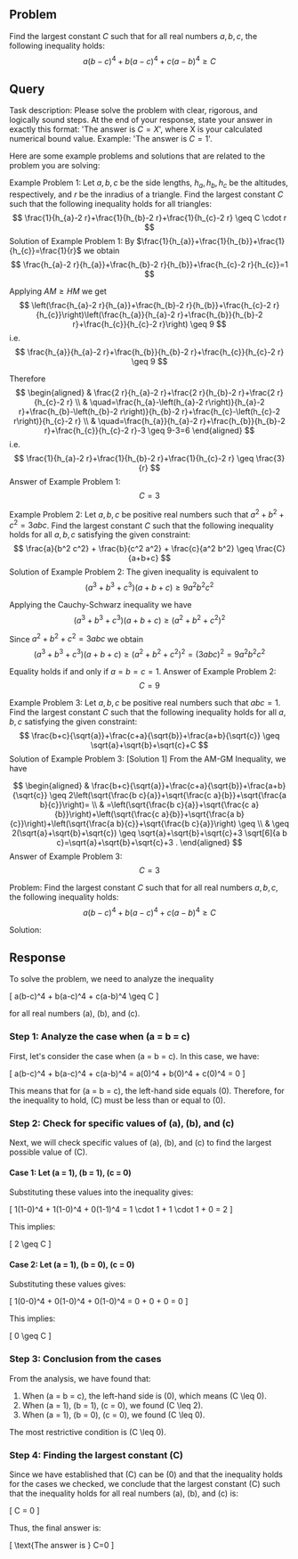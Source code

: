 ## Problem

Find the largest constant $C$ such that for all real numbers $a, b, c$, the following inequality holds:
$$
a(b-c)^4+b(a-c)^4+c(a-b)^4 \geq C
$$

## Query

Task description: Please solve the problem with clear, rigorous, and logically sound steps. At the end of your response, state your answer in exactly this format: 'The answer is $C=X$', where X is your calculated numerical bound value. Example: 'The answer is $C=1$'.

Here are some example problems and solutions that are related to the problem you are solving:

Example Problem 1: Let $a, b, c$ be the side lengths, $h_{a}, h_{b}, h_{c}$ be the altitudes, respectively, and $r$ be the inradius of a triangle. Find the largest constant $C$ such that the following inequality holds for all triangles:
$$
\frac{1}{h_{a}-2 r}+\frac{1}{h_{b}-2 r}+\frac{1}{h_{c}-2 r} \geq C \cdot r
$$
Solution of Example Problem 1: By $\frac{1}{h_{a}}+\frac{1}{h_{b}}+\frac{1}{h_{c}}=\frac{1}{r}$ we obtain
$$
\frac{h_{a}-2 r}{h_{a}}+\frac{h_{b}-2 r}{h_{b}}+\frac{h_{c}-2 r}{h_{c}}=1
$$

Applying $A M \geq H M$ we get
$$
\left(\frac{h_{a}-2 r}{h_{a}}+\frac{h_{b}-2 r}{h_{b}}+\frac{h_{c}-2 r}{h_{c}}\right)\left(\frac{h_{a}}{h_{a}-2 r}+\frac{h_{b}}{h_{b}-2 r}+\frac{h_{c}}{h_{c}-2 r}\right) \geq 9
$$
i.e.
$$
\frac{h_{a}}{h_{a}-2 r}+\frac{h_{b}}{h_{b}-2 r}+\frac{h_{c}}{h_{c}-2 r} \geq 9
$$

Therefore
$$
\begin{aligned}
& \frac{2 r}{h_{a}-2 r}+\frac{2 r}{h_{b}-2 r}+\frac{2 r}{h_{c}-2 r} \\
& \quad=\frac{h_{a}-\left(h_{a}-2 r\right)}{h_{a}-2 r}+\frac{h_{b}-\left(h_{b}-2 r\right)}{h_{b}-2 r}+\frac{h_{c}-\left(h_{c}-2 r\right)}{h_{c}-2 r} \\
& \quad=\frac{h_{a}}{h_{a}-2 r}+\frac{h_{b}}{h_{b}-2 r}+\frac{h_{c}}{h_{c}-2 r}-3 \geq 9-3=6
\end{aligned}
$$
i.e.
$$
\frac{1}{h_{a}-2 r}+\frac{1}{h_{b}-2 r}+\frac{1}{h_{c}-2 r} \geq \frac{3}{r}
$$
Answer of Example Problem 1: $$C = 3$$

Example Problem 2: Let $a, b, c$ be positive real numbers such that $a^2 + b^2 + c^2 = 3abc$. Find the largest constant $C$ such that the following inequality holds for all $a, b, c$ satisfying the given constraint:
$$
\frac{a}{b^2 c^2} + \frac{b}{c^2 a^2} + \frac{c}{a^2 b^2} \geq \frac{C}{a+b+c}
$$
Solution of Example Problem 2: The given inequality is equivalent to
$$
\left(a^{3}+b^{3}+c^{3}\right)(a+b+c) \geq 9 a^{2} b^{2} c^{2}
$$

Applying the Cauchy-Schwarz inequality we have
$$
\left(a^{3}+b^{3}+c^{3}\right)(a+b+c) \geq\left(a^{2}+b^{2}+c^{2}\right)^{2}
$$

Since $a^{2}+b^{2}+c^{2}=3 a b c$ we obtain
$$
\left(a^{3}+b^{3}+c^{3}\right)(a+b+c) \geq\left(a^{2}+b^{2}+c^{2}\right)^{2}=(3 a b c)^{2}=9 a^{2} b^{2} c^{2}
$$

Equality holds if and only if $a=b=c=1$.
Answer of Example Problem 2: $$C = 9$$

Example Problem 3: Let $a, b, c$ be positive real numbers such that $a b c = 1$. Find the largest constant $C$ such that the following inequality holds for all $a, b, c$ satisfying the given constraint:
$$
\frac{b+c}{\sqrt{a}}+\frac{c+a}{\sqrt{b}}+\frac{a+b}{\sqrt{c}} \geq \sqrt{a}+\sqrt{b}+\sqrt{c}+C
$$
Solution of Example Problem 3: [Solution 1]
From the AM-GM Inequality, we have

$$
\begin{aligned}
& \frac{b+c}{\sqrt{a}}+\frac{c+a}{\sqrt{b}}+\frac{a+b}{\sqrt{c}} \geq 2\left(\sqrt{\frac{b c}{a}}+\sqrt{\frac{c a}{b}}+\sqrt{\frac{a b}{c}}\right)= \\
& =\left(\sqrt{\frac{b c}{a}}+\sqrt{\frac{c a}{b}}\right)+\left(\sqrt{\frac{c a}{b}}+\sqrt{\frac{a b}{c}}\right)+\left(\sqrt{\frac{a b}{c}}+\sqrt{\frac{b c}{a}}\right) \geq \\
& \geq 2(\sqrt{a}+\sqrt{b}+\sqrt{c}) \geq \sqrt{a}+\sqrt{b}+\sqrt{c}+3 \sqrt[6]{a b c}=\sqrt{a}+\sqrt{b}+\sqrt{c}+3 .
\end{aligned}
$$
Answer of Example Problem 3: $$C = 3$$


Problem: Find the largest constant $C$ such that for all real numbers $a, b, c$, the following inequality holds:
$$
a(b-c)^4+b(a-c)^4+c(a-b)^4 \geq C
$$

Solution:

## Response

To solve the problem, we need to analyze the inequality 

\[
a(b-c)^4 + b(a-c)^4 + c(a-b)^4 \geq C
\]

for all real numbers \(a\), \(b\), and \(c\). 

### Step 1: Analyze the case when \(a = b = c\)

First, let's consider the case when \(a = b = c\). In this case, we have:

\[
a(b-c)^4 + b(a-c)^4 + c(a-b)^4 = a(0)^4 + b(0)^4 + c(0)^4 = 0
\]

This means that for \(a = b = c\), the left-hand side equals \(0\). Therefore, for the inequality to hold, \(C\) must be less than or equal to \(0\).

### Step 2: Check for specific values of \(a\), \(b\), and \(c\)

Next, we will check specific values of \(a\), \(b\), and \(c\) to find the largest possible value of \(C\).

#### Case 1: Let \(a = 1\), \(b = 1\), \(c = 0\)

Substituting these values into the inequality gives:

\[
1(1-0)^4 + 1(1-0)^4 + 0(1-1)^4 = 1 \cdot 1 + 1 \cdot 1 + 0 = 2
\]

This implies:

\[
2 \geq C
\]

#### Case 2: Let \(a = 1\), \(b = 0\), \(c = 0\)

Substituting these values gives:

\[
1(0-0)^4 + 0(1-0)^4 + 0(1-0)^4 = 0 + 0 + 0 = 0
\]

This implies:

\[
0 \geq C
\]

### Step 3: Conclusion from the cases

From the analysis, we have found that:

1. When \(a = b = c\), the left-hand side is \(0\), which means \(C \leq 0\).
2. When \(a = 1\), \(b = 1\), \(c = 0\), we found \(C \leq 2\).
3. When \(a = 1\), \(b = 0\), \(c = 0\), we found \(C \leq 0\).

The most restrictive condition is \(C \leq 0\). 

### Step 4: Finding the largest constant \(C\)

Since we have established that \(C\) can be \(0\) and that the inequality holds for the cases we checked, we conclude that the largest constant \(C\) such that the inequality holds for all real numbers \(a\), \(b\), and \(c\) is:

\[
C = 0
\]

Thus, the final answer is:

\[
\text{The answer is } C=0
\]